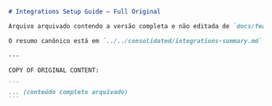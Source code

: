````markdown
# Integrations Setup Guide — Full Original

Arquivo arquivado contendo a versão completa e não editada de `docs/features/integrations/setup-guide.md` antes da consolidação.

O resumo canônico está em `../../consolidated/integrations-summary.md`.

---

COPY OF ORIGINAL CONTENT:

```
... (conteúdo completo arquivado)
```
````
